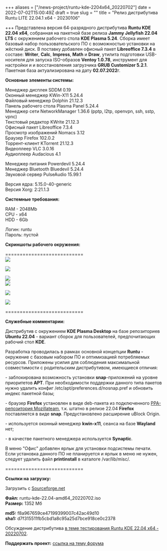 +++
aliases = ["/news-project/runtu-kde-2204x64_20220702"]
date = 2022-07-02T15:00:49Z
draft = true
slug = ""
title = "Релиз дистрибутива Runtu LITE 22.04.1 х64 - 20230106"

+++
Представлена версия 64-разрядного дистрибутива **Runtu KDE 22.04 х64**, собранная на пакетной базе релиза **Jammy Jellyfish 22.04 LTS** с окружением рабочего стола **KDE Plasma 5.24**. Сборка имеет базовый набор пользовательского ПО с возможностью установки на жёсткий диск. В поставку добавлен офисный пакет **Libreoffice 7.3.4** в составе: **Writer**, **Calc**, **Impress**, **Math** и **Draw**, утилита подготовки USB-носителя для запуска ISO-образов **Ventoy 1.0.78**, инструмент для настройки и и восстановления загрузчика **GRUB Customizer 5.2.1**. Пакетная база актуализирована на дату **02.07.2022**г.

<!--more-->

 **Основные элементы системы:**  
  
Менеджер дисплея SDDM 0.19  
Оконный менеджер KWin-X11 5.24.4  
Файловый менеджер Dolphin 21.12.3  
Панель рабочего стола Plasma Panel 5.24.4  
Менеджер сети NetworkManager 1.36.6 (pptp, l2tp, openvpn, ssh, sstp, vpnc)  
Текстовый редактор KWrite 21.12.3  
Офисный пакет Libreoffice 7.3.4  
Просмотр изображений Nomacs 3.12  
Браузер Firefox 102.0.2  
Торрент-клиент KTorrent 21.12.3  
Видеоплеер VLC 3.0.16  
Аудиоплеер Audacious 4.1  
  
  
Менеджер питания Powerdevil 5.24.4  
Менеджер Bluetooth Bluedevil 5.24.4  
Звуковой сервер PulseAudio 15.99.1  
  
Версия ядра: 5.15.0-40-generic  
Версия Xorg: 2:21.1.3  
   
  
 **Системные требования:**  
  
RAM - 2048Mb  
CPU - x64  
HDD - 6Gb  
  
Логин: runtu  
Пароль: пустой  
  
 **Скриншоты рабочего окружения:**  
  
===========================  
[![](https://i.ibb.co/1bRdrzq/Screen-0.png)](https://ibb.co/1bRdrzq)

[![](https://i.ibb.co/MP4dysm/MENU-UEFI.png)](https://ibb.co/MP4dysm)

[![](https://i.ibb.co/WkGm0vY/Splash.png)](https://ibb.co/WkGm0vY)  
[![](https://i.ibb.co/4fqTk1k/Screen-1.png)](https://ibb.co/4fqTk1k)

[![](https://i.ibb.co/F3V2sCx/MENU-OFFICE.png)](https://ibb.co/F3V2sCx)

[![](https://i.ibb.co/99hGmSS/MENU-VLC.png)](https://ibb.co/99hGmSS)  
  
===========================  
  
 **Служебные комментарии:**  
  
Дистрибутив с окружением **KDE Plasma Desktop** на базе репозиториев **Ubuntu 22.04** - вариант cборок для пользователей, предпочитающих рабочий стол **KDE**.   
  
Разработка проводилась в рамках основной концепции **Runtu** - окружение с базовым набором ПО и оптимизацией потребляемых ресурсов. Приложены усилия для соблюдения максимальной совместимости с родительским дистрибутивом, имеющиеся отличия:  
  
\- заблокирована возможность установки **snap**-приложений на уровне приоритетов **APT**. При необходимости поддержки данного типа пакетов нужно удалить конфиг /etc/apt/preferences.d/nosnap.pref и обновить индекс пакетной базы;  
  
\- браузер **Firefox** установлен в виде deb-пакета из подключенного [PPA-репозитория Mozillateam](https://launchpad.net/\~mozillateam/+archive/ubuntu/ppa), т.к. штатно в релизе 22.04 **Firefox** поставляется в виде **snap**. Предустановлено расширение uBlock Origin.  
  
\- используется оконный менеджер **kwin-x11**, сеанса на базе **Wayland** нет;  
  
\- в качестве пакетного менеджера используется **Synaptic**.  
  
В меню "Офис" добавлен ярлык для установки подсистемы печати. Если установка данного ПО не планируется и ярлык в меню не нужен, следует удалить файл **printinstall** в каталоге /var/lib/misc/.  
  
  
===========================  
  
 **Ссылки на загрузку:**  
  
Загрузить с [Sourceforge.net](https://sourceforge.net/projects/runtu/files/runtu%2022.04/KDE/runtu-kde-22.04-amd64_20220702.iso/download)  
  
  
**Файл:** runtu-kde-22.04-amd64_20220702.iso  
**Размер:** 1352 Мб  
  
  
**md5:** f8a967659ce47199399007c42ac49d10  
**sha1:** d7f315511fb5cbd1a8c95a25d7bce918ce0c2378  
  
  
Обсуждение дистрибутива [в теме тестирования Runtu KDE 22.04 x64 - 20220702](https://forum.runtu.org/index.php/topic,8529.0.html).  
  
**Поддержать проект:** [ссылка на тему форума](http://forum.runtu.org/index.php/topic,188.0.html) 